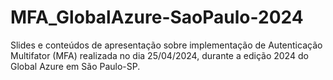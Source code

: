 # MFA_GlobalAzure-SaoPaulo-2024
Slides e conteúdos de apresentação sobre implementação de Autenticação Multifator (MFA) realizada no dia 25/04/2024, durante a edição 2024 do Global Azure em São Paulo-SP.
